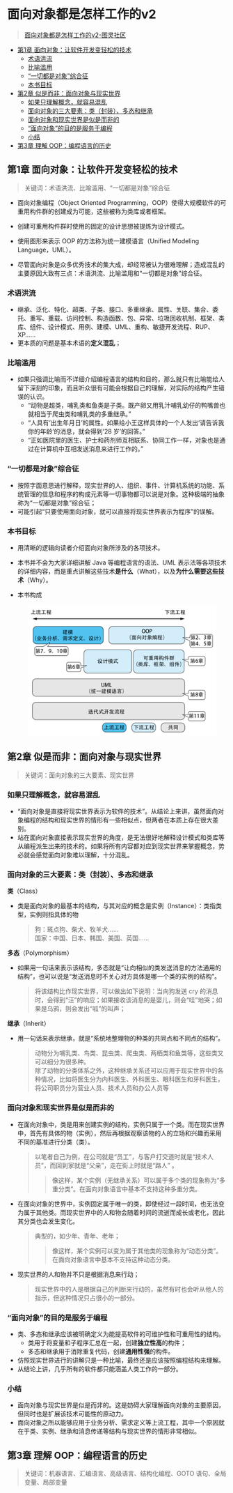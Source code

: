 面向对象都是怎样工作的v2
===
> [面向对象都是怎样工作的v2-图灵社区](https://www.ituring.com.cn/book/2604)

- [第1章 面向对象：让软件开发变轻松的技术](#第1章-面向对象让软件开发变轻松的技术)
    - [术语洪流](#术语洪流)
    - [比喻滥用](#比喻滥用)
    - [“一切都是对象”综合征](#一切都是对象综合征)
    - [本书目标](#本书目标)
- [第2章 似是而非：面向对象与现实世界](#第2章-似是而非面向对象与现实世界)
    - [如果只理解概念，就容易混乱](#如果只理解概念就容易混乱)
    - [面向对象的三大要素：类（封装）、多态和继承](#面向对象的三大要素类封装多态和继承)
    - [面向对象和现实世界是似是而非的](#面向对象和现实世界是似是而非的)
    - [“面向对象”的目的是服务于编程](#面向对象的目的是服务于编程)
    - [小结](#小结)
- [第3章 理解 OOP：编程语言的历史](#第3章-理解-oop编程语言的历史)

## 第1章 面向对象：让软件开发变轻松的技术
> 关键词：术语洪流、比喻滥用、“一切都是对象”综合征

- 面向对象编程（Object Oriented Programming，OOP）使得大规模软件的可重用构件群的创建成为可能，这些被称为类库或者框架。
- 创建可重用构件群时使用的固定的设计思想被提炼为设计模式。
- 使用图形来表示 OOP 的方法称为统一建模语言（Unified Modeling Language，UML）。
  
- 尽管面向对象是众多优秀技术的集大成，却经常被认为很难理解；造成混乱的主要原因大致有三点：术语洪流、比喻滥用和“一切都是对象”综合征。

### 术语洪流
- 继承、泛化、特化、超类、子类、接口、多重继承、属性、关联、集合、委托、重写、重载、访问控制、构造函数、包、异常、垃圾回收机制、框架、类库、组件、设计模式、用例、建模、UML、重构、敏捷开发流程、RUP、XP……
- 更本质的问题是基本术语的**定义混乱**；

### 比喻滥用
- 如果只强调比喻而不详细介绍编程语言的结构和目的，那么就只有比喻能给人留下深刻的印象，而且听众很有可能会根据自己的理解，对实际的结构产生错误的认识。
    - “动物是超类，哺乳类和鱼类是子类。既产卵又用乳汁哺乳幼仔的鸭嘴兽也就相当于爬虫类和哺乳类的多重继承。”
    - “人具有‘出生年月日’的属性。如果给小王这样具体的一个人发出‘请告诉我你的年龄’的消息，就会得到‘28 岁’的回答。”
    - “正如医院里的医生、护士和药剂师互相联系、协同工作一样，对象也是通过在计算机中互相发送消息来进行工作的。”

### “一切都是对象”综合征
- 按照字面意思进行解释，现实世界的人、组织、事件、计算机系统的功能、系统管理的信息和程序的构成元素等一切事物都可以说是对象。这种极端的抽象称为“一切都是对象”综合征；
- 可能引起“只要使用面向对象，就可以直接将现实世界表示为程序”的误解。


### 本书目标
- 用清晰的逻辑向读者介绍面向对象所涉及的各项技术。
- 本书并不会为大家详细讲解 Java 等编程语言的语法、UML 表示法等各项技术的详细内容，而是重点讲解这些技术**是什么**（What），以及**为什么需要这些技术**（Why）。

- 本书构成

    <div align="center"><img src="./_assets/面向对象的全貌和本书的构成.png" height="300" /></div>


## 第2章 似是而非：面向对象与现实世界
> 关键词：面向对象的三大要素、现实世界

### 如果只理解概念，就容易混乱

- “面向对象是直接将现实世界表示为软件的技术”。从结论上来讲，虽然面向对象编程的结构和现实世界的情形有一些相似点，但两者在本质上存在很大差别。
- 站在面向对象直接表示现实世界的角度，是无法很好地解释设计模式和类库等从编程派生出来的技术的。如果将所有内容都对应到现实世界来掌握概念，势必就会感觉面向对象难以理解，十分混乱。

### 面向对象的三大要素：类（封装）、多态和继承

**类**（Class）
- 类是面向对象的最基本的结构，与其对应的概念是实例（Instance）：类指类型，实例则指具体的物
    > 狗：斑点狗、柴犬、牧羊犬……  
    > 国家：中国、日本、韩国、美国、英国……

**多态**（Polymorphism）
- 如果用一句话来表示该结构，多态就是“让向相似的类发送消息的方法通用的结构”，也可以说是“发送消息时不关心对方具体是哪一个类的实例的结构”。
    > 将该结构比作现实世界，可以做出如下说明：当向狗发送 cry 的消息时，会得到“汪”的响应；如果接收该消息的是婴儿，则会“哇”地哭；如果是乌鸦，则会发出“呱”的叫声；

**继承**（Inherit）
- 用一句话来表示继承，就是“系统地整理物的种类的共同点和不同点的结构”。
    > 动物分为哺乳类、鸟类、昆虫类、爬虫类、两栖类和鱼类等，这些类又可以细分为很多种。  
    > 除了动物的分类体系之外，这种继承关系还可以应用于现实世界中的各种情况，比如将医生分为内科医生、外科医生、眼科医生和牙科医生，将公司职员分为营业人员、技术人员和办公人员等

### 面向对象和现实世界是似是而非的

- 在面向对象中，类是用来创建实例的结构，实例只属于一个类。而在现实世界中，首先有具体的物（实例），然后再根据观察该物的人的立场和兴趣而采用不同的基准进行分类（类）。
    > 以笔者自己为例，在公司就是“员工”，与客户打交道时就是“技术人员”，而回到家就是“父亲”，走在街上时就是“路人” 。
    >> 像这样，某个实例（无继承关系）可以属于多个类的现象称为“多重分类”。在面向对象语言中基本不支持这种多重分类。

- 在面向对象的世界中，实例固定属于唯一的类，即使经过一段时间，也无法变为属于其他类。而现实世界中的人和物会随着时间的流逝而成长或老化，因此其分类也会发生变化。
    > 典型的，如少年、青年、老年；
    >> 像这样，某个实例可以变为属于其他类的现象称为“动态分类”。在面向对象语言中基本不支持这种动态分类。

- 现实世界的人和物并不只是根据消息来行动；
    > 现实世界中的人是根据自己的判断来行动的，虽然有时也会听从他人的指示，但这种情况只占很小的一部分。

### “面向对象”的目的是服务于编程

- 类、多态和继承应该被明确定义为能提高软件的可维护性和可重用性的结构。
    - 类用于将变量和子程序汇总在一起，创建**独立性高**的构件；
    - 多态和继承用于消除重复代码，创建**通用性强**的构件。
- 仿照现实世界进行的讲解只是一种比喻，最终还是应该按照编程结构来理解。
- 从结论上讲，几乎所有的软件都只能涵盖人类工作的一部分。


### 小结
- 面向对象与现实世界是似是而非的。这是妨碍大家理解面向对象的主要原因，但同时也是扩展该技术可能性的原动力。
- 面向对象之所以能够应用于业务分析、需求定义等上流工程，其中一个原因就在于类、实例、继承和消息传递等结构与现实世界的情形非常相似。


## 第3章 理解 OOP：编程语言的历史
> 关键词：机器语言、汇编语言、高级语言、结构化编程、GOTO 语句、全局变量、局部变量

